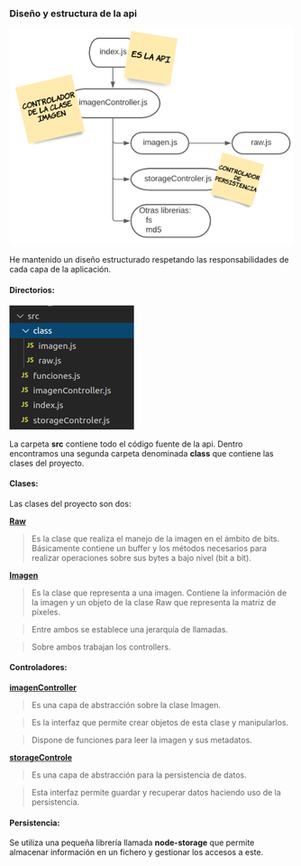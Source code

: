 ### Diseño y estructura de la api

![](3.png)

He mantenido un diseño estructurado respetando las responsabilidades de cada capa de la aplicación.

#### Directorios:

![](1.png)

La carpeta **src** contiene todo el código fuente de la api.
Dentro encontramos una segunda carpeta denominada **class** que contiene las clases del proyecto.

#### Clases:
Las clases del proyecto son dos:

[**Raw**](https://github.com/alexrodriguezlop/HDN.PG/blob/master/src/class/raw.js)
>Es la clase que realiza el manejo de la imagen en el ámbito de bits.
 
>Básicamente contiene un buffer y los métodos necesarios para realizar operaciones sobre sus bytes a bajo nivel (bit a bit).

[**Imagen**](https://github.com/alexrodriguezlop/HDN.PG/blob/master/src/class/imagen.js)
>Es la clase que representa a una imagen.
Contiene la información de la imagen y un objeto de la clase Raw que representa la matriz de píxeles.

>Entre ambos se establece una jerarquía de llamadas.

>Sobre ambos trabajan los controllers.



#### Controladores:

[**imagenController**](https://github.com/alexrodriguezlop/HDN.PG/blob/master/src/imagenController.js)
>Es una capa de abstracción sobre la clase Imagen. 

>Es la interfaz que permite crear objetos de esta clase y manipularlos. 

>Dispone de funciones para leer la imagen y sus metadatos.


[**storageControle**](https://github.com/alexrodriguezlop/HDN.PG/blob/master/src/storageControler.js)
>Es una capa de abstracción para la persistencia de datos.

>Esta interfaz permite guardar y recuperar datos haciendo uso de la persistencia.

#### Persistencia:

Se utiliza una pequeña librería llamada **node-storage** que permite almacenar información en un fichero y gestionar los accesos a este.